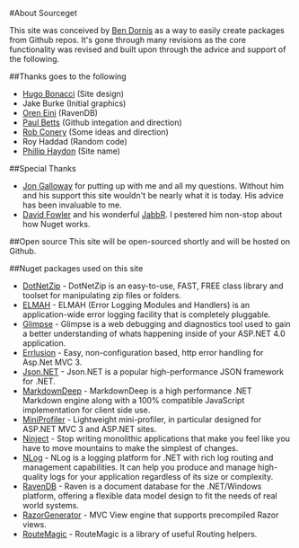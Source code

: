 #About Sourceget

This site was conceived by [Ben Dornis](http://buildstarted.com) as a way to easily create packages from Github repos.
It's gone through many revisions as the core functionality was revised and built upon through the advice and support of the following.

##Thanks goes to the following
* [Hugo Bonacci](http://hugoware.net) (Site design)
* Jake Burke (Initial graphics)
* [Oren Eini](http://ayende.com/blog) (RavenDB)
* [Paul Betts](http://blog.paulbetts.org/) (Github integation and direction)
* [Rob Conery](http://wekeroad.com/) (Some ideas and direction)
* Roy Haddad (Random code)
* [Phillip Haydon](http://philliphaydon.com/) (Site name)


##Special Thanks
* [Jon Galloway](http://weblogs.asp.net/jgalloway/) for putting up with me and all my questions.
Without him and his support this site wouldn't be nearly what it is today. His advice has been invaluable to me.
* [David Fowler](http://weblogs.asp.net/davidfowler/) and his wonderful [JabbR](http://jabbr.net). I pestered him non-stop about how Nuget works.


##Open source
This site will be open-sourced shortly and will be hosted on Github.


##Nuget packages used on this site
* [DotNetZip](http://nuget.org/List/Packages/DotNetZip)      - DotNetZip is an easy-to-use, FAST, FREE class library and toolset for manipulating zip files or folders. 
* [ELMAH](http://nuget.org/List/Packages/ELMAH) 			- ELMAH (Error Logging Modules and Handlers) is an application-wide error logging facility that is completely pluggable. 
* [Glimpse](http://nuget.org/List/Packages/Glimpse) 			- Glimpse is a web debugging and diagnostics tool used to gain a better understanding of whats happening inside of your ASP.NET 4.0 application. 
* [Errlusion](http://nuget.org/List/Packages/Errlusion) 		- Easy, non-configuration based, http error handling for Asp.Net MVC 3. 
* [Json.NET](http://nuget.org/List/Packages/Newtonsoft.Json) 		- Json.NET is a popular high-performance JSON framework for .NET. 
* [MarkdownDeep](http://nuget.org/List/Packages/MarkdownDeep.Full) 	- MarkdownDeep is a high performance .NET Markdown engine along with a 100% compatible JavaScript implementation for client side use. 
* [MiniProfiler](http://nuget.org/List/Packages/MiniProfiler) 		- Lightweight mini-profiler, in particular designed for ASP.NET MVC 3 and ASP.NET sites. 
* [Ninject](http://nuget.org/List/Packages/Ninject) 			- Stop writing monolithic applications that make you feel like you have to move mountains to make the simplest of changes. 
* [NLog](http://nuget.org/List/Packages/NLog) 				- NLog is a logging platform for .NET with rich log routing and management capabilities. It can help you produce and manage high-quality logs for your application regardless of its size or complexity. 
* [RavenDB](http://nuget.org/List/Packages/RavenDB) 			- Raven is a document database for the .NET/Windows platform, offering a flexible data model design to fit the needs of real world systems. 
* [RazorGenerator](http://nuget.org/List/Packages/RazorGenerator.Mvc) 	- MVC View engine that supports precompiled Razor views. 
* [RouteMagic](http://nuget.org/List/Packages/RouteMagic) 		- RouteMagic is a library of useful Routing helpers. 
